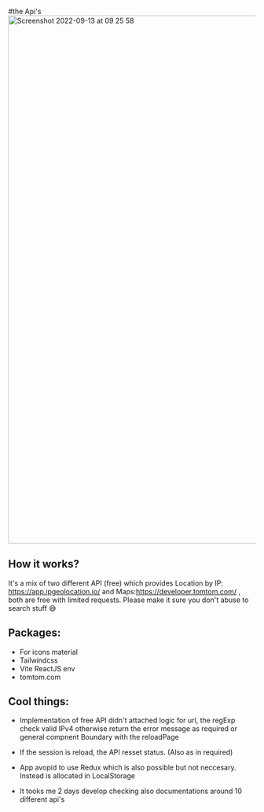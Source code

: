 #the Api's
<img width="1075" alt="Screenshot 2022-09-13 at 09 25 58" src="https://user-images.githubusercontent.com/14529200/189837876-65f0c0b5-052c-4245-bae6-d3f64de264c1.png">



## How it works?

It's a mix of two different API (free) which provides Location by IP: https://app.ipgeolocation.io/ and Maps:https://developer.tomtom.com/ , both are free with limited requests. Please make it sure you don't abuse to search stuff 😅

## Packages:

- For icons material
- Tailwindcss
- Vite ReactJS env
- tomtom.com

## Cool things:

- Implementation of free API didn't attached logic for url, the regExp check valid IPv4 otherwise return the error message as required or general compnent Boundary with the reloadPage

- If the session is reload, the API resset status. (Also as in required)
- App avopid to use Redux which is also possible but not neccesary. Instead is allocated in LocalStorage
- It tooks me 2 days develop checking also documentations around 10 different api's

